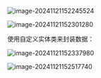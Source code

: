  ![image-20241121152245524](D:\md_image\image-20241121152245524.png)



 ![image-20241121152301280](D:\md_image\image-20241121152301280.png)



使用自定义实体类来封装数据：

![image-20241121152337980](D:\md_image\image-20241121152337980.png)

 ![image-20241121152517740](D:\md_image\image-20241121152517740.png)
